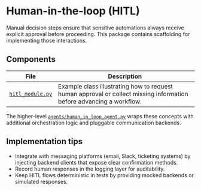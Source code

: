 # Human-in-the-loop (HITL)

Manual decision steps ensure that sensitive automations always receive explicit approval
before proceeding.  This package contains scaffolding for implementing those interactions.

## Components

| File | Description |
|------|-------------|
| [`hitl_module.py`](hitl_module.py) | Example class illustrating how to request human approval or collect missing information before advancing a workflow. |

The higher-level [`agents/human_in_loop_agent.py`](../agents/human_in_loop_agent.py) wraps
these concepts with additional orchestration logic and pluggable communication backends.

## Implementation tips

* Integrate with messaging platforms (email, Slack, ticketing systems) by injecting
  backend clients that expose clear confirmation methods.
* Record human responses in the logging layer for auditability.
* Keep HITL flows deterministic in tests by providing mocked backends or simulated
  responses.
